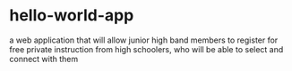 # hello-world-app

a web application that will allow junior high band members to register for free private instruction from high schoolers, who will be able to select and connect with them
